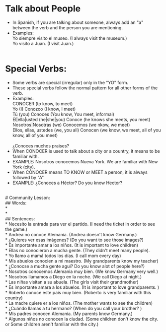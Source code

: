 # Talk about People <br>
* In Spanish, if you are talking about someone, always add an "a" between the verb and the person you are mentioning.  <br>
* Examples:  <br>
      Yo siempre visito el museo. (I always visit the museum.) <br>
      Yo visito a Juan.  (I visit Juan.)  <br>
      <br>
 # Special Verbs: <br>
 * Some verbs are special (irregular) only in the "YO" form. 
 * These special verbs follow the normal pattern for all other forms of the verb. 
 * Examples:  <br>
      CONOCER (to know, to meet) <br>
      Yo (I)      Conozco (I know, I meet)<br>
      Tú (you)    Conoces (You know, You meet, informal)<br>
      Él|ella|usted (he|she|you)  Conoce (he knows she meets, you meet) <br>
      Nosotros|Nosotras (we)  Conocemos (we nkow, we meet)<br>
      Ellos, ellas, ustedes (we, you all)  Conocen (we know, we meet, all of you know, all of you meet)<br>
      <br>
¿Conoces muchos praises? <br>
* When CONOCER is used to talk about a city or a country, it means to be familiar with.<br>
* EXAMPLE: Nosotros conocemos Nueva York.  We are familiar with New York (city). <br>
* When CONOCER means TO KNOW or MEET a person, it is always followed by "A" <br>
* EXAMPLE: ¿Conoces a Héctor?  Do you know Hector? <br>
<br>
# Community Lesson:<br>
## Words:<br>
* <br>
* <br>
## Sentences: <br>
* Necesito la entrada para ver el partido. (I need the ticket in order to see the game.) <br>
* Andrea no conoce Alemania.  (Andrea doesn't know Germany.)<br>
* ¿Quieres ver esas imágenes? (Do you want to see those images?) <br> 
* Es importante amar a los niños. (It is important to love children)<br>
* Ellas no conocieron a mucha gente.  (They didn't meet many people). <br>
* Yo llamo a mamá todos los días. (I call mom every day) <br>
* Mis abuelos conocien a mi maestro.  (My grandparents know my teacher)<br>
* ¿Conocse a mucha gente agui?  Do you know alot of people here?) <br>
* Nosotros conocemos Alemania muy bien. (We know Germany very well.) <br>
* Nosotros llamamos a Diego en la noche.  (We call Diego at night.) <br>
* Las niñas visitan a su abuela.  (The girls visit their grandmother) <br>
* Es importante amara a los abuelos. (It is important to love grandparents. )<br>
* Roberto conoce este país muy bien. (Roberto is very familiar with this country)<br>
* La madre quiere er a los niños. (The mother wants to see the children)<br>
* ¿Cuándo llamas a tu hermano? (When do you call your brother? )<br> 
* Mis padres conocen Alemania. (My parents know Germany.)<br>
* Algunos niños no conocen la ciudad. (Some children don't know the city. or Some children aren't familiar with the city.)<br>
